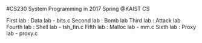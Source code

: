 #CS230 System Programming in 2017 Spring @KAIST CS

First lab : Data lab - bits.c
Second lab : Bomb lab
Third lab : Attack lab
Fourth lab : Shell lab - tsh_fin.c
Fifth lab : Malloc lab - mm.c
Sixth lab : Proxy lab - proxy.c
